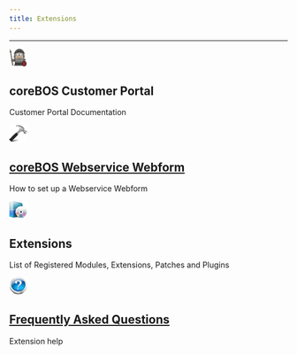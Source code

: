```yaml
---
title: Extensions
---
```

---

 ![](little_knight_32.png?width=5%) 
## coreBOS Customer Portal
Customer Portal Documentation

![](hammer_32.png?width=5%)
## [coreBOS Webservice Webform](http://localhost/coreBOSDocumentation/configuration-tools/webservice-development/coreboswswebform)
How to set up a Webservice Webform

![](software-icon_32.png?width=5%)
## Extensions
List of Registered Modules, Extensions, Patches and Plugins

![](faq_32.png?width=5%)
## [Frequently Asked Questions](http://localhost/coreBOSDocumentation/extensions-integrations/corebosmodules/faq)
Extension help
